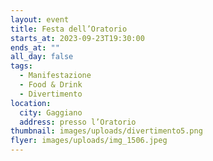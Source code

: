 ```yaml
---
layout: event
title: Festa dell’Oratorio
starts_at: 2023-09-23T19:30:00
ends_at: ""
all_day: false
tags:
  - Manifestazione
  - Food & Drink
  - Divertimento
location:
  city: Gaggiano
  address: presso l’Oratorio
thumbnail: images/uploads/divertimento5.png
flyer: images/uploads/img_1506.jpeg
---
```

